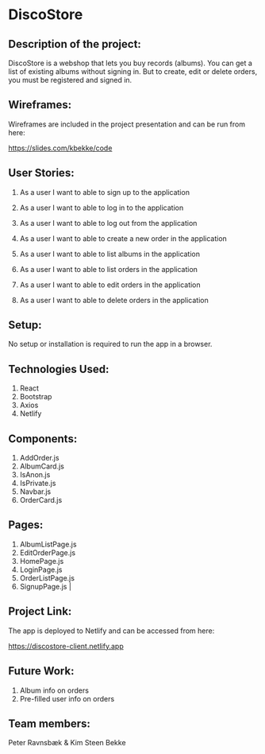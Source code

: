 # **DiscoStore**

## **Description of the project:**

DiscoStore is a webshop that lets you buy records (albums). You can get a list of existing albums without signing in. But to create, edit or delete orders, you must be registered and signed in.

## **Wireframes:**

Wireframes are included in the project presentation and can be run from here: 

https://slides.com/kbekke/code

## **User Stories:**

1.	As a user I want to able to sign up to the application
    
2.	As a user I want to able to log in to the application
    
3.	As a user I want to able to log out from the application
    
4.	As a user I want to able to create a new order in the application
    
5.	As a user I want to able to list albums in the application
    
6.	As a user I want to able to list orders in the application

7.	As a user I want to able to edit orders in the application
    
8.	As a user I want to able to delete orders in the application
    
## **Setup:**

No setup or installation is required to run the app in a browser. 

## **Technologies Used:**

1. React
2. Bootstrap
3. Axios
4. Netlify

## **Components:**

1. AddOrder.js
2. AlbumCard.js
3. IsAnon.js
4. IsPrivate.js
5. Navbar.js
6. OrderCard.js	   

## **Pages:**

1. AlbumListPage.js
2. EditOrderPage.js
3. HomePage.js
4. LoginPage.js
5. OrderListPage.js
6. SignupPage.js	                                                   |

## **Project Link:**

The app is deployed to Netlify and can be accessed from here:

https://discostore-client.netlify.app

## **Future Work:**

1.	Album info on orders
2.  Pre-filled user info on orders
 

## **Team members:**

Peter Ravnsbæk & Kim Steen Bekke